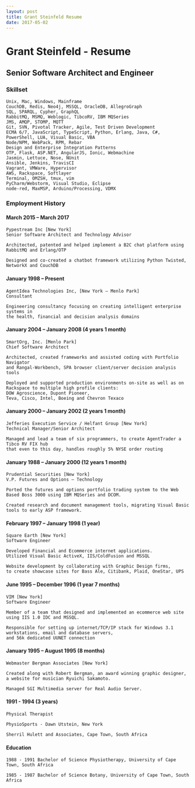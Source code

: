 ```yaml
---
layout: post
title: Grant Steinfeld Resume
date: 2017-05-02
---
```


# Grant Steinfeld - Resume


## Senior Software Architect and Engineer


### Skillset
    Unix, Mac, Windows, Mainframe
    CouchDB, Redis, Neo4j, MSSQL, OracleDB, AllegroGraph 
    SQL, SPARQL, Cypher, GraphQL
    RabbitMQ, MSMQ, Weblogic, TibcoRV, IBM MQSeries
    JMS, AMQP, STOMP, MQTT
    Git, SVN, Pivotal Tracker, Agile, Test Driven Development  
    ECMA 6/7, JavaScript, TypeScript, Python, Erlang, Java, C#, PowerShell, LUA, Visual Basic, VBA
    Node/NPM, WebPack, RPM, Rebar
    Design and Enterprise Integration Patterns
    OTP, Flask, ASP.NET, AngularJS, Ionic, Webmachine
    Jasmin, Lettuce, Nose, NUnit
    Ansible, Jenkins, TravisCI
    Vagrant, VMWare, Hypervisor
    AWS, Rackspace, Softlayer
    Terminal, OMZSH, tmux, vim
    PyCharm/Webstorm, Visual Studio, Eclipse
    node-red, MaxMSP, Arduino/Processing, VDMX


### Employment History

#### March 2015 – March 2017
    Pypestream Inc [New York]
    Senior Software Architect and Technology Advisor

    Architected, patented and helped implement a B2C chat platform using RabbitMQ and Erlang/OTP

    Designed and co-created a chatbot framework utilizing Python Twisted, NetworkX and CouchDB


#### January 1998 – Present
    AgentIdea Technologies Inc, [New York – Menlo Park]
    Consultant

    Engineering consultancy focusing on creating intelligent enterprise systems in 
    the health, financial and decision analysis domains


#### January 2004 – January 2008 (4 years 1 month)
    SmartOrg, Inc. [Menlo Park]
    Chief Software Architect

    Architected, created frameworks and assisted coding with Portfolio Navigator 
    and Rangal-Workbench, SPA browser client/server decision analysis tools

    Deployed and supported production environments on-site as well as on Rackspace to multiple high profile clients:
    DOW Agroscience, Dupont Pioneer,
    Teva, Cisco, Intel, Boeing and Chevron Texaco


#### January 2000 – January 2002 (2 years 1 month)
    Jefferies Execution Service / Helfant Group [New York]
    Technical Manager/Senior Architect

    Managed and lead a team of six programmers, to create AgentTrader a Tibco RV FIX hub 
    that even to this day, handles roughly 5% NYSE order routing


#### January 1988 – January 2000 (12 years 1 month)
    Prudential Securities [New York]
    V.P. Futures and Options – Technology

    Ported the futures and options portfolio trading system to the Web Based Boss 3000 using IBM MQSeries and DCOM.

    Created research and document management tools, migrating Visual Basic tools to early ASP framework. 


#### February 1997 – January 1998 (1 year)
    Square Earth [New York]
    Software Engineer

    Developed Financial and Ecommerce internet applications.
    Utilized Visual Basic ActiveX, IIS/ColdFusion and MSSQL

    Website development by collaborating with Graphic Design firms,
    to create showcase sites for Bass Ale, Citibank, Plaid, OneStar, UPS


#### June 1995 – December 1996 (1 year 7 months)
    VIM [New York]
    Software Engineer

    Member of a team that designed and implemented an ecommerce web site using IIS 1.0 IDC and MSSQL.

    Responsible for setting up internet/TCP/IP stack for Windows 3.1 workstations, email and database servers,
    and 56k dedicated UUNET connection


#### January 1995 – August 1995 (8 months)
    Webmaster Bergman Associates [New York]
    
    Created along with Robert Bergman, an award winning graphic designer, 
    a website for musician Ryuichi Sakamoto.

    Managed SGI Multimedia server for Real Audio Server. 


#### 1991 - 1994 (3 years)
    Physical Therapist

    PhysioSports - Dawn Utstein, New York

    Sherril Hulett and Associates, Cape Town, South Africa


#### Education
    1988 - 1991 Bachelor of Science Physiotherapy, University of Cape Town, South Africa

    1985 - 1987 Bachelor of Science Botany, University of Cape Town, South Africa


